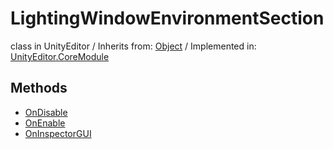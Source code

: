 # LightingWindowEnvironmentSection
class in UnityEditor
 / Inherits from: <a href="https://docs.unity3d.com/6000.0/Documentation/ScriptReference/Object.html">Object</a> / Implemented in: <a href="https://docs.unity3d.com/6000.0/Documentation/ScriptReference/UnityEditor.CoreModule.html">UnityEditor.CoreModule</a>

## Methods
- <a href="https://docs.unity3d.com/6000.0/Documentation/ScriptReference/LightingWindowEnvironmentSection.OnDisable.html">OnDisable</a>
- <a href="https://docs.unity3d.com/6000.0/Documentation/ScriptReference/LightingWindowEnvironmentSection.OnEnable.html">OnEnable</a>
- <a href="https://docs.unity3d.com/6000.0/Documentation/ScriptReference/LightingWindowEnvironmentSection.OnInspectorGUI.html">OnInspectorGUI</a>
